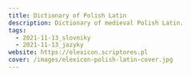 ```yaml
---
title: Dictionary of Polish Latin
description: Dictionary of medieval Polish Latin.
tags:
  - 2021-11-13_slovniky
  - 2021-11-13_jazyky
website: https://elexicon.scriptores.pl
cover: /images/elexicon-polish-latin-cover.jpg
---
```

